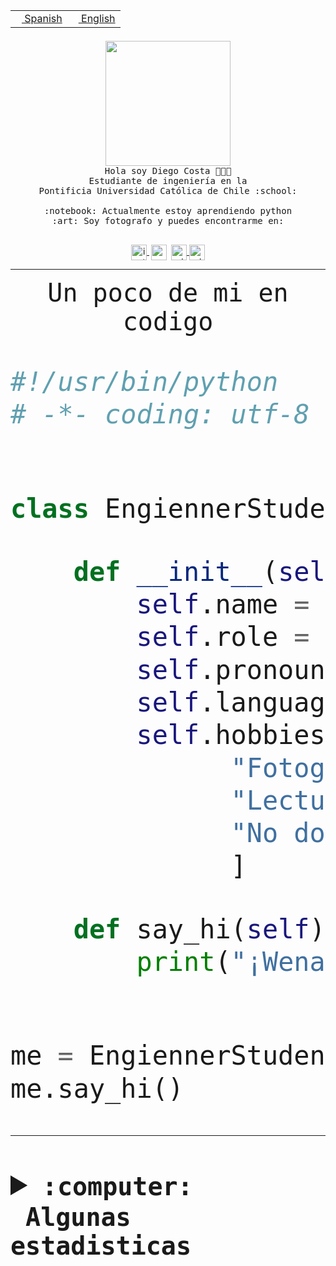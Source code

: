 <table border="0"  align="right">
 <tr><td><a href="README.md"><img src="https://upload.wikimedia.org/wikipedia/commons/thumb/8/89/Bandera_de_Espa%C3%B1a.svg/1200px-Bandera_de_Espa%C3%B1a.svg.png" height="10"> Spanish</a></td>
 <td><a href="README.en.md"><img src="https://upload.wikimedia.org/wikipedia/commons/a/a4/Flag_of_the_United_States.svg" height="10"> English</a></td></tr>
</table><br><br><br>


<p align="center">
  <img src="https://github.com/diegocostares/diegocostares/blob/main/Images/aaa2.gif?raw=true" height="200px">
  <br><samp>
    Hola soy Diego Costa 👨🏻‍💻<br>
    Estudiante de ingeniería en la <br>
    Pontificia Universidad Católica de Chile :school:<br>
  <br>
    :notebook: Actualmente estoy aprendiendo python <br>
    :art: Soy fotografo y puedes encontrarme en: <br>
  <br></samp>
  
</p>

<p align="center">
   <a href="https://instagram.com/diegocosta_no" target="blank">
    <img 
    align="center" src="https://cdn.jsdelivr.net/npm/simple-icons@3.0.1/icons/instagram.svg" alt="instagram" height="25px" width="25px" />
  </a>
  <a style="border: 3px solid; color: white;"href="https://t.me/diegocosta_no" target="blank">
  <img
  align="center" alt="Telegram" width="25px" src="https://icons-for-free.com/iconfiles/png/512/Telegram-1324888767380505522.png" />
</a>
<a href="https://api.whatsapp.com/send?phone=56971897835&text=Hola!" target="blank">
  <img
  align="center" alt="wtsp" width="25px" src="https://img.icons8.com/pastel-glyph/2x/whatsapp--v2.png" />
</a>
<a href="https://www.linkedin.com/in/diego-costa-786249213/" target="blank">
  <img
  align="center" alt="wtsp" width="25px" src="https://img.icons8.com/metro/452/linkedin.png" />
</a>

  </a>
</p>

---


<p align="center"><font size="25"><samp>Un poco de mi en codigo</samp></front></p>


```python
#!/usr/bin/python
# -*- coding: utf-8 -*-


class EngiennerStudent:

    def __init__(self):
        self.name = "Diego Costa"
        self.role = "Estudiante"
        self.pronouns = "he/him"
        self.language_spoken = ["es_CL", "en_US"]
        self.hobbies = [
              "Fotografia",
              "Lectura",
              "No dormir",
              ]

    def say_hi(self):
        print("¡Wena mundo!")


me = EngiennerStudent()
me.say_hi()
```
---
<details>
  <summary><b><samp>:computer: &nbsp;Algunas estadisticas</samp></b></summary>
  <br/></p>

<!--START_SECTION:waka-->
![Code Time](http://img.shields.io/badge/Code%20Time-661%20hrs%2032%20mins-blue)

**Soy nocturno 🦉** 

```text
🌞 Mañana     7 commits      ░░░░░░░░░░░░░░░░░░░░░░░░░   1.38% 
🌆 Día        158 commits    ███████░░░░░░░░░░░░░░░░░░   31.23% 
🌃 Tarde      204 commits    ██████████░░░░░░░░░░░░░░░   40.32% 
🌙 Noche      137 commits    ██████░░░░░░░░░░░░░░░░░░░   27.08%

```
📅 **Soy más productivo los Miércoles** 

```text
Lunes        34 commits     █░░░░░░░░░░░░░░░░░░░░░░░░   6.72% 
Martes       68 commits     ███░░░░░░░░░░░░░░░░░░░░░░   13.44% 
Miércoles    132 commits    ██████░░░░░░░░░░░░░░░░░░░   26.09% 
Jueves       63 commits     ███░░░░░░░░░░░░░░░░░░░░░░   12.45% 
Viernes      37 commits     █░░░░░░░░░░░░░░░░░░░░░░░░   7.31% 
Sábado       71 commits     ███░░░░░░░░░░░░░░░░░░░░░░   14.03% 
Domingo      101 commits    █████░░░░░░░░░░░░░░░░░░░░   19.96%

```


📊 **Esta semana me dediqué a** 

```text
🐱‍💻 Proyectos: 
WEB-perfiles             16 hrs 33 mins      ████████████████████████░   96.81% 
awa                      21 mins             ░░░░░░░░░░░░░░░░░░░░░░░░░   2.11% 
Web i1                   11 mins             ░░░░░░░░░░░░░░░░░░░░░░░░░   1.08%

```


 Last Updated on 23/09/2022 14:37:18 UTC
<!--END_SECTION:waka-->
  
  

<p align="center"> <img src="https://github-readme-stats.vercel.app/api?username=diegocostares&show_icons=true&theme=ayu-mirage" alt="abhisheknaiidu" /></p>
 
</details>
